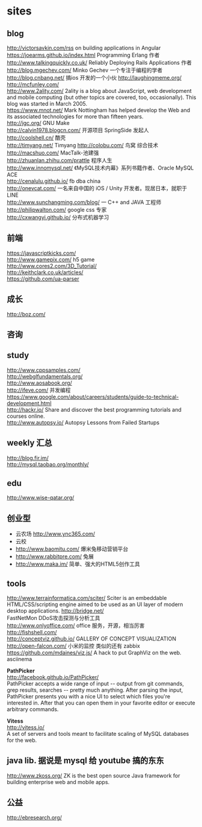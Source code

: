 sites
========  

## blog  

http://victorsavkin.com/rss  on building applications in Angular  
https://joearms.github.io/index.html  Programming Erlang 作者  
http://www.talkingquickly.co.uk/   Reliably Deploying Rails Applications  作者  
http://blog.mgechev.com/   Minko Gechev  一个专注于编程的学者  
http://blog.cnbang.net/  搞ios 开发的一个小伙
http://laughingmeme.org/  
http://mcfunley.com/  
http://www.2ality.com/  2ality is a blog about JavaScript, web development and mobile computing (but other topics are covered, too, occasionally). This blog was started in March 2005.  
https://www.mnot.net/  Mark Nottingham has helped develop the Web and its associated technologies for more than fifteen years.  
http://jgc.org/  GNU Make  
http://calvin1978.blogcn.com/  开源项目 SpringSide 发起人  
http://coolshell.cn/  酷壳  
http://timyang.net/ Timyang 
http://colobu.com/ 鸟窝 综合技术
http://macshuo.com/ MacTalk-池建强  
http://zhuanlan.zhihu.com/prattle 程序人生  
http://www.innomysql.net/  《MySQL技术内幕》系列书籍作者、Oracle MySQL ACE  
http://cenalulu.github.io/  fb dba china  
http://onevcat.com/ 一名来自中国的 iOS / Unity 开发者。现居日本，就职于 LINE  
http://www.sunchangming.com/blog/  一 C++ and JAVA 工程师  
http://philipwalton.com/  google css 专家  
http://cxwangyi.github.io/  分布式机器学习  


## 前端  

https://javascriptkicks.com/  
http://www.gamepix.com/ h5 game  
http://www.cores2.com/3D_Tutorial/  
http://keithclark.co.uk/articles/  
https://github.com/ua-parser  

## 成长  

http://boz.com/  

## 咨询



## study  

http://www.cppsamples.com/  
http://webglfundamentals.org/  
http://www.aosabook.org/  
http://ifeve.com/ 并发编程  
https://www.google.com/about/careers/students/guide-to-technical-development.html  
http://hackr.io/  Share and discover the best programming tutorials and courses online.  
http://www.autopsy.io/  Autopsy Lessons from Failed Startups

## weekly 汇总

http://blog.fir.im/  
http://mysql.taobao.org/monthly/  

## edu  

http://www.wise-qatar.org/

## 创业型  

- 云农场  http://www.ync365.com/
- 云校 
- http://www.baomitu.com/ 爆米兔移动营销平台  
- http://www.rabbitpre.com/ 兔展  
- http://www.maka.im/ 简单、强大的HTML5创作工具  

## tools  

http://www.terrainformatica.com/sciter/  Sciter is an embeddable HTML/CSS/scripting engine aimed to be used as an UI layer of modern desktop applications.
http://bridge.net/  
FastNetMon  DDoS攻击探测与分析工具  
http://www.onlyoffice.com/  office 服务，开源，相当厉害  
http://fishshell.com/  
http://conceptviz.github.io/ GALLERY OF CONCEPT VISUALIZATION  
http://open-falcon.com/  小米的监控 类似的还有 zabbix  
https://github.com/mdaines/viz.js/  A hack to put GraphViz on the web.  
asciinema  

**PathPicker**  
http://facebook.github.io/PathPicker/  
PathPicker accepts a wide range of input -- output from git commands, grep results, searches -- pretty much anything. After parsing the input, PathPicker presents you with a nice UI to select which files you're interested in. After that you can open them in your favorite editor or execute arbitrary commands.  


**Vitess**  
http://vitess.io/  
A set of servers and tools meant to facilitate scaling of MySQL databases for the web.
## java lib. 据说是 mysql 给 youtube 搞的东东

http://www.zkoss.org/  ZK is the best open source Java framework for building enterprise web and mobile apps.  

## 公益  
http://ebresearch.org/  